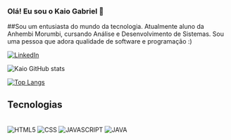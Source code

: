 ### Olá! Eu sou o Kaio Gabriel 👋

##Sou um entusiasta do mundo da tecnologia. Atualmente aluno da Anhembi
Morumbi, cursando Análise e Desenvolvimento de Sistemas. Sou uma pessoa
que adora qualidade de software e programação :)

[![LinkedIn](https://img.shields.io/badge/LinkedIn-0077B5?style=for-the-badge&logo=linkedin&logoColor=white)](https://www.linkedin.com/in/kaio-gabriel-698319215/)

![Kaio GitHub stats](https://github-readme-stats.vercel.app/api?username=kaiogabrields&show_icons=true&theme=dracula)

[![Top Langs](https://github-readme-stats.vercel.app/api/top-langs/?username=kaiogabrields&layout=compact)](https://github.com/anuraghazra/github-readme-stats)


## Tecnologias

<div style="display: inline_block"><br/>
  <img align="center" alt="HTML5" src="https://img.shields.io/badge/HTML5-E34F26?style=for-the-badge&logo=html5&logoColor=white" />
  <img align="center" alt="CSS" src="https://img.shields.io/badge/CSS3-1572B6?style=for-the-badge&logo=css3&logoColor=white" />
  <img align="center" alt="JAVASCRIPT" src="https://img.shields.io/badge/JavaScript-F7DF1E?style=for-the-badge&logo=javascript&logoColor=black" />
  <img align="center" alt="JAVA" src="https://img.shields.io/badge/Java-ED8B00?style=for-the-badge&logo=java&logoColor=white" />
</div>

<br/>


